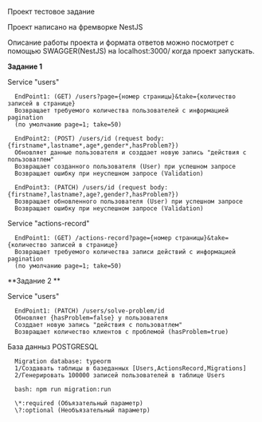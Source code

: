 Проект тестовое задание

Проект написано на фремворке NestJS

Описание работы проекта и формата ответов можно посмотрет с помощью SWAGGER(NestJS)
на localhost:3000/ когда проект запускать.

**Задание 1**

   Service "users"
    
      EndPoint1: (GET) /users?page={номер страницы}&take={количество записей в странице}
      Возвращает требуемого количества пользователей с информацией pagination
      (по умолчанию page=1; take=50)
    
      EndPoint2: (POST) /users/id (request body: {firstname*,lastname*,age*,gender*,hasProblem?})
      Обновляет данные пользователя и созддает новую запись "действия с пользоватлем"
      Возвращает созданного пользователя (User) при успешном запросе
      Возвращает ошибку при неуспешном запросе (Validation)
    
      EndPoint3: (PATCH) /users/id (request body: {firstname?,lastname?,age?,gender?,hasProblem?})
      Возвращает обновленного пользователя (User) при успешном запросе
      Возвращает ошибку при неуспешном запросе (Validation)

    
   Service "actions-record"

      EndPoint1: (GET) /actions-record?page={номер страницы}&take={количество записей в странице}
      Возвращает требуемого количества записи действий с информацией pagination
      (по умолчанию page=1; take=50)

      
**Задание 2  **

   Service "users"
   
      EndPoint1: (PATCH) /users/solve-problem/id
      Обновляет {hasProblem=false} у пользователя
      Созддает новую запись "действия с пользоватлем"
      Возвращает количество клиентов с проблемой (hasProblem=true)

База данныз POSTGRESQL

      Migration database: typeorm
      1/Создавать таблицы в базеданных [Users,ActionsRecord,Migrations]
      2/Генерировать 100000 записей пользователей в таблице Users
      
      bash: npm run migration:run

      \*:required (Объязательный параметр)
      \?:optional (Необъязательный параметр)
